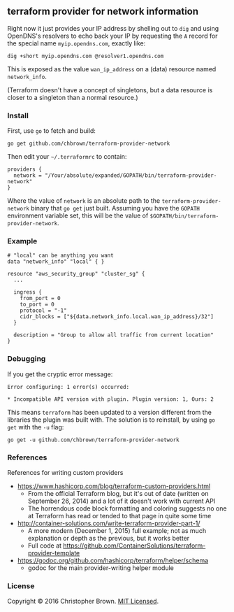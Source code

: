 ## terraform provider for network information

Right now it just provides your IP address by shelling out to `dig` and using OpenDNS's resolvers to echo back your IP by requesting the `A` record for the special name `myip.opendns.com`, exactly like:

    dig +short myip.opendns.com @resolver1.opendns.com

This is exposed as the value `wan_ip_address` on a (data) resource named `network_info`.

(Terraform doesn't have a concept of singletons, but a data resource is closer to a singleton than a normal resource.)


### Install

First, use `go` to fetch and build:

    go get github.com/chbrown/terraform-provider-network

Then edit your `~/.terraformrc` to contain:

    providers {
      network = "/Your/absolute/expanded/GOPATH/bin/terraform-provider-network"
    }

Where the value of `network` is an absolute path to the `terraform-provider-network` binary that `go get` just built.
Assuming you have the `GOPATH` environment variable set, this will be the value of `$GOPATH/bin/terraform-provider-network`.


### Example

    # "local" can be anything you want
    data "network_info" "local" { }

    resource "aws_security_group" "cluster_sg" {
      ...

      ingress {
        from_port = 0
        to_port = 0
        protocol = "-1"
        cidr_blocks = ["${data.network_info.local.wan_ip_address}/32"]
      }

      description = "Group to allow all traffic from current location"
    }


### Debugging

If you get the cryptic error message:

    Error configuring: 1 error(s) occurred:

    * Incompatible API version with plugin. Plugin version: 1, Ours: 2

This means `terraform` has been updated to a version different from the libraries the plugin was built with.
The solution is to reinstall, by using `go get` with the `-u` flag:

    go get -u github.com/chbrown/terraform-provider-network


### References

References for writing custom providers

- <https://www.hashicorp.com/blog/terraform-custom-providers.html>
  * From the official Terraform blog, but it's out of date (written on September 26, 2014) and a lot of it doesn't work with current API
  * The horrendous code block formatting and coloring suggests no one at Terraform has read or tended to that page in quite some time
- <http://container-solutions.com/write-terraform-provider-part-1/>
  * A more modern (December 1, 2015) full example; not as much explanation or depth as the previous, but it works better
  * Full code at <https://github.com/ContainerSolutions/terraform-provider-template>
- <https://godoc.org/github.com/hashicorp/terraform/helper/schema>
  * godoc for the main provider-writing helper module


### License

Copyright © 2016 Christopher Brown. [MIT Licensed](https://chbrown.github.io/licenses/MIT/#2016).
